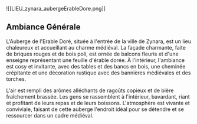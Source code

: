 
![[LIEU_zynara_aubergeErableDore.png]]

## Ambiance Générale

L'Auberge de l'Erable Doré, située à l'entrée de la ville de Zynara, est un lieu chaleureux et accueillant au charme médiéval. La façade charmante, faite de briques rouges et de bois poli, est ornée de balcons fleuris et d'une enseigne représentant une feuille d'érable dorée. À l'intérieur, l'ambiance est cosy et invitante, avec des tables et des bancs en bois, une cheminée crépitante et une décoration rustique avec des bannières médiévales et des torches.

L'air est rempli des arômes alléchants de ragoûts copieux et de bière fraîchement brassée. Les gens se rassemblent à l'intérieur, bavardant, riant et profitant de leurs repas et de leurs boissons. L'atmosphère est vivante et conviviale, faisant de cette auberge l'endroit idéal pour se détendre et se ressourcer dans un cadre médiéval.